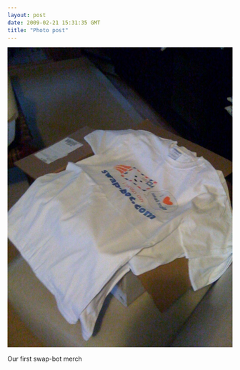 ```yaml
---
layout: post
date: 2009-02-21 15:31:35 GMT
title: "Photo post"
---
```

![travisj](/images/061b313935e1e5389ed5ecadb8adb489ee0bc17f8b8015fd879f202c269a0e08.jpg)

Our first swap-bot merch